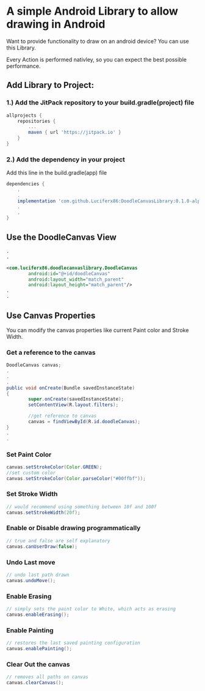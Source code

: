 # A simple Android Library to allow drawing in Android

Want to provide functionality to draw on an android device? You can use this Library.

Every Action is performed nativley, so you can expect the best possible performance.

## Add Library to Project:

### 1.) Add the JitPack repository to your build.gradle(project) file

```gradle
allprojects {
	repositories {
		...
		maven { url 'https://jitpack.io' }
	}
}
```

### 2.) Add the dependency in your project

Add this line in the build.gradle(app) file

```gradle
dependencies {
    .
    .
    implementation 'com.github.Luciferx86:DoodleCanvasLibrary:0.1.0-alpha3'
    .
    .
}
```

## Use the DoodleCanvas View


```xml
.
.

<com.luciferx86.doodlecanvaslibrary.DoodleCanvas
        android:id="@+id/doodleCanvas"
        android:layout_width="match_parent"
        android:layout_height="match_parent"/>
.
.
```

## Use Canvas Properties 

You can modify the canvas properties like current Paint color and Stroke Width.

### Get a reference to the canvas

```java
DoodleCanvas canvas;
.
.
.
public void onCreate(Bundle savedInstanceState)
{
        super.onCreate(savedInstanceState);
        setContentView(R.layout.filters); 

        //get reference to canvas
        canvas = findViewById(R.id.doodleCanvas);
}
.
.
```

### Set Paint Color

```java
canvas.setStrokeColor(Color.GREEN);
//set custom color
canvas.setStrokeColor(Color.parseColor("#00ffbf"));
```


### Set Stroke Width

```java
// would recommend using something between 10f and 100f
canvas.setStrokeWidth(20f);
```


### Enable or Disable drawing programmatically

```java
// true and false are self explanatory
canvas.canUserDraw(false);
```


### Undo Last move

```java
// undo last path drawn
canvas.undoMove();
```

### Enable Erasing

```java
// simply sets the paint color to White, which acts as erasing 
canvas.enableErasing();
```



### Enable Painting

```java
// restores the last saved painting configuration
canvas.enablePainting();
```


### Clear Out the canvas

```java
// removes all paths on canvas
canvas.clearCanvas();
```
